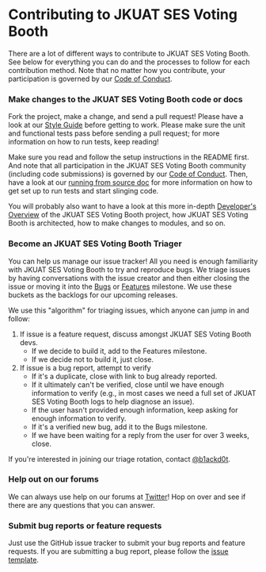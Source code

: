 # Contributing to JKUAT SES Voting Booth

There are a lot of different ways to contribute to JKUAT SES Voting Booth. See below for everything you can do and the processes to follow for each contribution method. Note that no matter how you contribute, your participation is governed by our
[Code of Conduct](CONDUCT.md).

### Make changes to the JKUAT SES Voting Booth code or docs

Fork the project, make a change, and send a pull request! Please have a look at our [Style Guide]() before getting to work.  Please make sure the unit and functional tests pass before sending a pull request; for more information on how to run tests, keep reading!

Make sure you read and follow the setup instructions in the README first. And note that all participation in the JKUAT SES Voting Booth community (including code submissions) is governed by our [Code of Conduct](CONDUCT.md). Then, have a look at our [running from source doc]() for more information on how to get set up to run tests and start slinging code.

You will probably also want to have a look at this more in-depth [Developer's Overview]() of the JKUAT SES Voting Booth project, how JKUAT SES Voting Booth is architected, how to make changes to modules, and so on.

### Become an JKUAT SES Voting Booth Triager

You can help us manage our issue tracker! All you need is enough familiarity with JKUAT SES Voting Booth to try and reproduce bugs. We triage issues by having conversations with the issue creator and then either closing the issue or moving it into the [Bugs](https://github.com/JKUATSES/votingBooth/milestones/Bugs) or [Features](https://github.com/JKUATSES/votingBooth/milestones/Features) milestone. We use these buckets as the backlogs for our upcoming releases.

We use this "algorithm" for triaging issues, which anyone can jump in and follow:

1. If issue is a feature request, discuss amongst JKUAT SES Voting Booth devs.
    * If we decide to build it, add to the Features milestone.
    * If we decide not to build it, just close.
2. If issue is a bug report, attempt to verify
    * If it's a duplicate, close with link to bug already reported.
    * If it ultimately can't be verified, close until we have enough information to verify (e.g., in most cases we need a full set of JKUAT SES Voting Booth logs to help diagnose an issue).
    * If the user hasn't provided enough information, keep asking for enough information to verify.
    * If it's a verified new bug, add it to the Bugs milestone.
    * If we have been waiting for a reply from the user for over 3 weeks, close.

If you're interested in joining our triage rotation, contact [@b1ackd0t](https://github.com/0x6f736f646f).

### Help out on our forums

We can always use help on our forums at [Twitter](https://twitter.com/sesjkuat)! Hop on over and see if there are any questions that you can answer.

### Submit bug reports or feature requests

Just use the GitHub issue tracker to submit your bug reports and feature requests. If you are submitting a bug report, please follow the [issue template](https://github.com/JKUATSES/votingBooth/issues/new).
